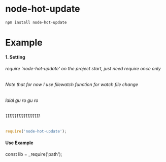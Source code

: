 node-hot-update
=============

    npm install node-hot-update

Example
==============

#### 1. Setting

######  require 'node-hot-update' on the project start, just need require once only
######  Note that  for now I use filewatch function for watch file change
######  lalal gu ro gu ro
######  1111111111111111111
```javascript
require('node-hot-update');
```


#### Use Example


const lib = _require('path');
```